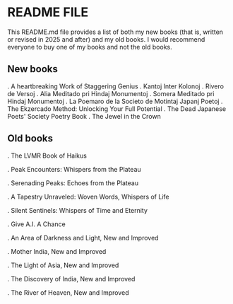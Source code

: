 README FILE
===========

This README.md file provides a list of both my new books (that is, written or revised in 2025 and after) and my old books. I would recommend everyone to buy one of my books and not the old books.

## New books

. A heartbreaking Work of Staggering Genius
. Kantoj Inter Kolonoj
. Rivero de Versoj
. Alia Meditado pri Hindaj Monumentoj
. Somera Meditado pri Hindaj Monumentoj
. La Poemaro de la Societo de Motintaj Japanj Poetoj
. The Ekzercado Method: Unlocking Your Full Potential
. The Dead Japanese Poets' Society Poetry Book
. The Jewel in the Crown

## Old books

. The LVMR Book of Haikus

. Peak Encounters: Whispers from the Plateau

. Serenading Peaks: Echoes from the Plateau

. A Tapestry Unraveled: Woven Words, Whispers of Life

. Silent Sentinels: Whispers of Time and Eternity

. Give A.I. A Chance

. An Area of Darkness and Light, New and Improved

. Mother India, New and Improved

. The Light of Asia, New and Improved

. The Discovery of India, New and Improved

. The River of Heaven, New and Improved

